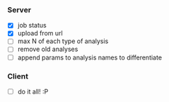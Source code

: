 ### Server
- [x] job status
- [x] upload from url
- [ ] max N of each type of analysis
- [ ] remove old analyses
- [ ] append params to analysis names to differentiate

### Client
- [ ] do it all! :P
